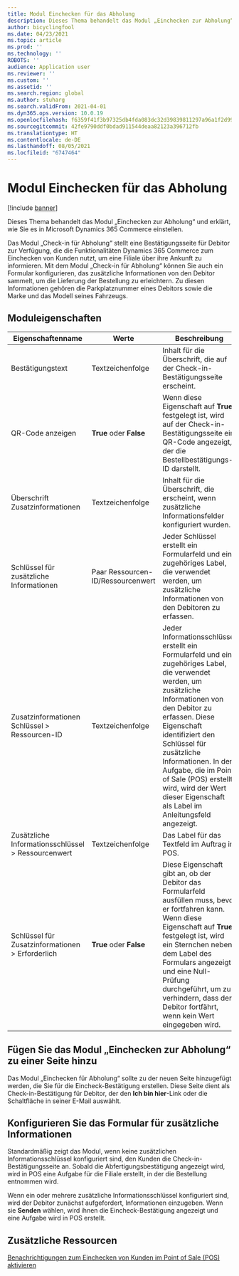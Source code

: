 ```yaml
---
title: Modul Einchecken für das Abholung
description: Dieses Thema behandelt das Modul „Einchecken zur Abholung“ und erklärt, wie Sie es in Microsoft Dynamics 365 Commerce einstellen.
author: bicyclingfool
ms.date: 04/23/2021
ms.topic: article
ms.prod: ''
ms.technology: ''
ROBOTS: ''
audience: Application user
ms.reviewer: ''
ms.custom: ''
ms.assetid: ''
ms.search.region: global
ms.author: stuharg
ms.search.validFrom: 2021-04-01
ms.dyn365.ops.version: 10.0.19
ms.openlocfilehash: f6359f41f3b97325db4fda083dc32d39839811297a96a1f2d99a93990c00afae
ms.sourcegitcommit: 42fe9790ddf0bdad911544deaa82123a396712fb
ms.translationtype: HT
ms.contentlocale: de-DE
ms.lasthandoff: 08/05/2021
ms.locfileid: "6747464"
---
```

# <a name="check-in-for-pickup-module"></a>Modul Einchecken für das Abholung

[!include [banner](includes/banner.md)]

Dieses Thema behandelt das Modul „Einchecken zur Abholung“ und erklärt, wie Sie es in Microsoft Dynamics 365 Commerce einstellen.

Das Modul „Check-in für Abholung“ stellt eine Bestätigungsseite für Debitor zur Verfügung, die die Funktionalitäten Dynamics 365 Commerce zum Einchecken von Kunden nutzt, um eine Filiale über ihre Ankunft zu informieren. Mit dem Modul „Check-in für Abholung“ können Sie auch ein Formular konfigurieren, das zusätzliche Informationen von den Debitor sammelt, um die Lieferung der Bestellung zu erleichtern. Zu diesen Informationen gehören die Parkplatznummer eines Debitors sowie die Marke und das Modell seines Fahrzeugs. 

## <a name="module-properties"></a>Moduleigenschaften

| Eigenschaftenname | Werte | Beschreibung |
|---------------|--------|-------------|
| Bestätigungstext | Textzeichenfolge | Inhalt für die Überschrift, die auf der Check-in-Bestätigungsseite erscheint. |
| QR-Code anzeigen | **True** oder **False** | Wenn diese Eigenschaft auf **True** festgelegt ist, wird auf der Check-in-Bestätigungsseite ein QR-Code angezeigt, der die Bestellbestätigungs-ID darstellt. |
| Überschrift Zusatzinformationen | Textzeichenfolge | Inhalt für die Überschrift, die erscheint, wenn zusätzliche Informationsfelder konfiguriert wurden. |
| Schlüssel für zusätzliche Informationen | Paar Ressourcen-ID/Ressourcenwert | Jeder Schlüssel erstellt ein Formularfeld und ein zugehöriges Label, die verwendet werden, um zusätzliche Informationen von den Debitoren zu erfassen. |
| Zusatzinformationen Schlüssel \> Ressourcen-ID | Textzeichenfolge | Jeder Informationsschlüssel erstellt ein Formularfeld und ein zugehöriges Label, die verwendet werden, um zusätzliche Informationen von den Debitor zu erfassen. Diese Eigenschaft identifiziert den Schlüssel für zusätzliche Informationen. In der Aufgabe, die im Point of Sale (POS) erstellt wird, wird der Wert dieser Eigenschaft als Label im Anleitungsfeld angezeigt. |
| Zusätzliche Informationsschlüssel \> Ressourcenwert | Textzeichenfolge | Das Label für das Textfeld im Auftrag in POS. |
| Schlüssel für Zusatzinformationen \> Erforderlich | **True** oder **False** | Diese Eigenschaft gibt an, ob der Debitor das Formularfeld ausfüllen muss, bevor er fortfahren kann. Wenn diese Eigenschaft auf **True** festgelegt ist, wird ein Sternchen neben dem Label des Formulars angezeigt und eine Null-Prüfung durchgeführt, um zu verhindern, dass der Debitor fortfährt, wenn kein Wert eingegeben wird. |

## <a name="add-the-check-in-for-pickup-module-to-a-page"></a>Fügen Sie das Modul „Einchecken zur Abholung“ zu einer Seite hinzu

Das Modul „Einchecken für Abholung“ sollte zu der neuen Seite hinzugefügt werden, die Sie für die Eincheck-Bestätigung erstellen. Diese Seite dient als Check-in-Bestätigung für Debitor, der den **Ich bin hier**-Link oder die Schaltfläche in seiner E-Mail auswählt. 

## <a name="configure-the-additional-information-form"></a>Konfigurieren Sie das Formular für zusätzliche Informationen

Standardmäßig zeigt das Modul, wenn keine zusätzlichen Informationsschlüssel konfiguriert sind, den Kunden die Check-in-Bestätigungsseite an. Sobald die Abfertigungsbestätigung angezeigt wird, wird in POS eine Aufgabe für die Filiale erstellt, in der die Bestellung entnommen wird.

Wenn ein oder mehrere zusätzliche Informationsschlüssel konfiguriert sind, wird der Debitor zunächst aufgefordert, Informationen einzugeben. Wenn sie **Senden** wählen, wird ihnen die Eincheck-Bestätigung angezeigt und eine Aufgabe wird in POS erstellt. 

## <a name="additional-resources"></a>Zusätzliche Ressourcen

[Benachrichtigungen zum Einchecken von Kunden im Point of Sale (POS) aktivieren](enable-customer-check-in.md)
